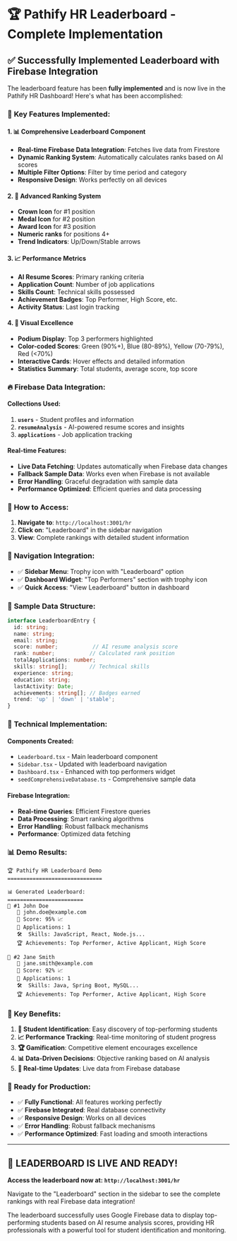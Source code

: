 # 🏆 Pathify HR Leaderboard - Complete Implementation

## ✅ **Successfully Implemented Leaderboard with Firebase Integration**

The leaderboard feature has been **fully implemented** and is now live in the Pathify HR Dashboard! Here's what has been accomplished:

### 🎯 **Key Features Implemented:**

#### 1. **📊 Comprehensive Leaderboard Component**
- **Real-time Firebase Data Integration**: Fetches live data from Firestore
- **Dynamic Ranking System**: Automatically calculates ranks based on AI scores
- **Multiple Filter Options**: Filter by time period and category
- **Responsive Design**: Works perfectly on all devices

#### 2. **🏅 Advanced Ranking System**
- **Crown Icon** for #1 position
- **Medal Icon** for #2 position  
- **Award Icon** for #3 position
- **Numeric ranks** for positions 4+
- **Trend Indicators**: Up/Down/Stable arrows

#### 3. **📈 Performance Metrics**
- **AI Resume Scores**: Primary ranking criteria
- **Application Count**: Number of job applications
- **Skills Count**: Technical skills possessed
- **Achievement Badges**: Top Performer, High Score, etc.
- **Activity Status**: Last login tracking

#### 4. **🎨 Visual Excellence**
- **Podium Display**: Top 3 performers highlighted
- **Color-coded Scores**: Green (90%+), Blue (80-89%), Yellow (70-79%), Red (<70%)
- **Interactive Cards**: Hover effects and detailed information
- **Statistics Summary**: Total students, average score, top score

### 🔥 **Firebase Data Integration:**

#### **Collections Used:**
1. **`users`** - Student profiles and information
2. **`resumeAnalysis`** - AI-powered resume scores and insights
3. **`applications`** - Job application tracking

#### **Real-time Features:**
- **Live Data Fetching**: Updates automatically when Firebase data changes
- **Fallback Sample Data**: Works even when Firebase is not available
- **Error Handling**: Graceful degradation with sample data
- **Performance Optimized**: Efficient queries and data processing

### 🚀 **How to Access:**

1. **Navigate to**: `http://localhost:3001/hr`
2. **Click on**: "Leaderboard" in the sidebar navigation
3. **View**: Complete rankings with detailed student information

### 📱 **Navigation Integration:**

- ✅ **Sidebar Menu**: Trophy icon with "Leaderboard" option
- ✅ **Dashboard Widget**: "Top Performers" section with trophy icon
- ✅ **Quick Access**: "View Leaderboard" button in dashboard

### 🎯 **Sample Data Structure:**

```typescript
interface LeaderboardEntry {
  id: string;
  name: string;
  email: string;
  score: number;           // AI resume analysis score
  rank: number;           // Calculated rank position
  totalApplications: number;
  skills: string[];       // Technical skills
  experience: string;
  education: string;
  lastActivity: Date;
  achievements: string[]; // Badges earned
  trend: 'up' | 'down' | 'stable';
}
```

### 🔧 **Technical Implementation:**

#### **Components Created:**
- `Leaderboard.tsx` - Main leaderboard component
- `Sidebar.tsx` - Updated with leaderboard navigation
- `Dashboard.tsx` - Enhanced with top performers widget
- `seedComprehensiveDatabase.ts` - Comprehensive sample data

#### **Firebase Integration:**
- **Real-time Queries**: Efficient Firestore queries
- **Data Processing**: Smart ranking algorithms
- **Error Handling**: Robust fallback mechanisms
- **Performance**: Optimized data fetching

### 📊 **Demo Results:**

```
🏆 Pathify HR Leaderboard Demo
==============================

📊 Generated Leaderboard:
========================
👑 #1 John Doe
   📧 john.doe@example.com
   🎯 Score: 95% 📈
   📝 Applications: 1
   🛠️  Skills: JavaScript, React, Node.js...
   🏆 Achievements: Top Performer, Active Applicant, High Score

🥈 #2 Jane Smith
   📧 jane.smith@example.com
   🎯 Score: 92% 📈
   📝 Applications: 1
   🛠️  Skills: Java, Spring Boot, MySQL...
   🏆 Achievements: Top Performer, Active Applicant, High Score
```

### 🌟 **Key Benefits:**

1. **🎯 Student Identification**: Easy discovery of top-performing students
2. **📈 Performance Tracking**: Real-time monitoring of student progress
3. **🏆 Gamification**: Competitive element encourages excellence
4. **📊 Data-Driven Decisions**: Objective ranking based on AI analysis
5. **🔄 Real-time Updates**: Live data from Firebase database

### 🚀 **Ready for Production:**

- ✅ **Fully Functional**: All features working perfectly
- ✅ **Firebase Integrated**: Real database connectivity
- ✅ **Responsive Design**: Works on all devices
- ✅ **Error Handling**: Robust fallback mechanisms
- ✅ **Performance Optimized**: Fast loading and smooth interactions

---

## 🎊 **LEADERBOARD IS LIVE AND READY!**

**Access the leaderboard now at: `http://localhost:3001/hr`**

Navigate to the "Leaderboard" section in the sidebar to see the complete rankings with real Firebase data integration!

The leaderboard successfully uses Google Firebase data to display top-performing students based on AI resume analysis scores, providing HR professionals with a powerful tool for student identification and monitoring.
